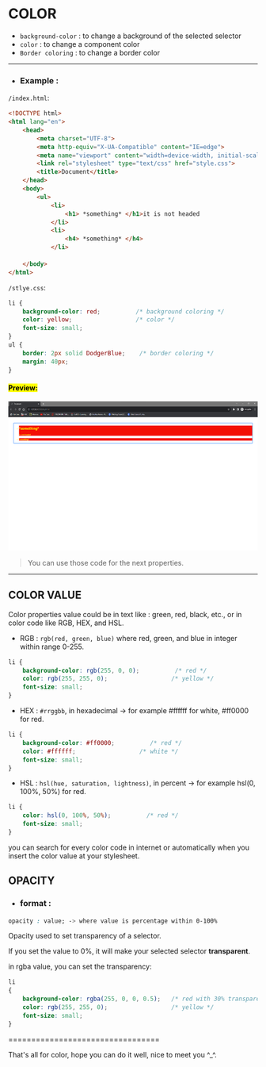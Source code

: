 # COLOR
- `background-color` : to change a background of the selected selector
- `color`            : to change a component color
- `Border coloring`  : to change a border color
- ---
- ### Example : 

`/index.html`:
```html
<!DOCTYPE html>
<html lang="en">
    <head>
        <meta charset="UTF-8">
        <meta http-equiv="X-UA-Compatible" content="IE=edge">
        <meta name="viewport" content="width=device-width, initial-scale=1.0">
        <link rel="stylesheet" type="text/css" href="style.css">
        <title>Document</title>
    </head>
    <body>
        <ul>
            <li>
                <h1> *something* </h1>it is not headed
            </li>
            <li>
                <h4> *something* </h4>
            </li>

    </body>
</html>
```

`/stlye.css`:
```css
li {
    background-color: red;          /* background coloring */
    color: yellow;                  /* color */
    font-size: small;
}
ul {
    border: 2px solid DodgerBlue;    /* border coloring */
    margin: 40px;
}
```
#### <mark>Preview:</mark>
<div align = "center"><img src="9_ex-1/../assets/9_ex-1.png" alt="hehe" height = "300px"></div>

> You can use those code for the next properties.
---
## COLOR VALUE

Color properties value could be in text like : green, red, black, etc., or in color code like RGB, HEX, and HSL.

- RGB  : `rgb(red, green, blue)` where red, green, and blue in integer within range 0-255.
```css
li {
    background-color: rgb(255, 0, 0);          /* red */
    color: rgb(255, 255, 0);                  /* yellow */
    font-size: small;
}
```    
- HEX  : `#rrggbb`, in hexadecimal -> for example #ffffff for white, #ff0000 for red.
```css
li {
    background-color: #ff0000;          /* red */
    color: #ffffff;                  /* white */
    font-size: small;
}
```    
- HSL  : `hsl(hue, saturation, lightness)`, in percent -> for example hsl(0, 100%, 50%) for red.
```css
li {
    color: hsl(0, 100%, 50%);          /* red */
    font-size: small;
}
```    
you can search for every color code in internet or automatically when you insert the color value at your stylesheet.

## OPACITY

- ### format :
```css
opacity : value; -> where value is percentage within 0-100%
```

Opacity used to set transparency of a selector.

If you set the value to 0%, it will make your selected selector **transparent**.

in rgba value, you can set the transparency:
```css
li 
{
    background-color: rgba(255, 0, 0, 0.5);   /* red with 30% transparency */
    color: rgb(255, 255, 0);                  /* yellow */
    font-size: small;
}
```

=================================

That's all for color, hope you can do it well, nice to meet you ^_^.
